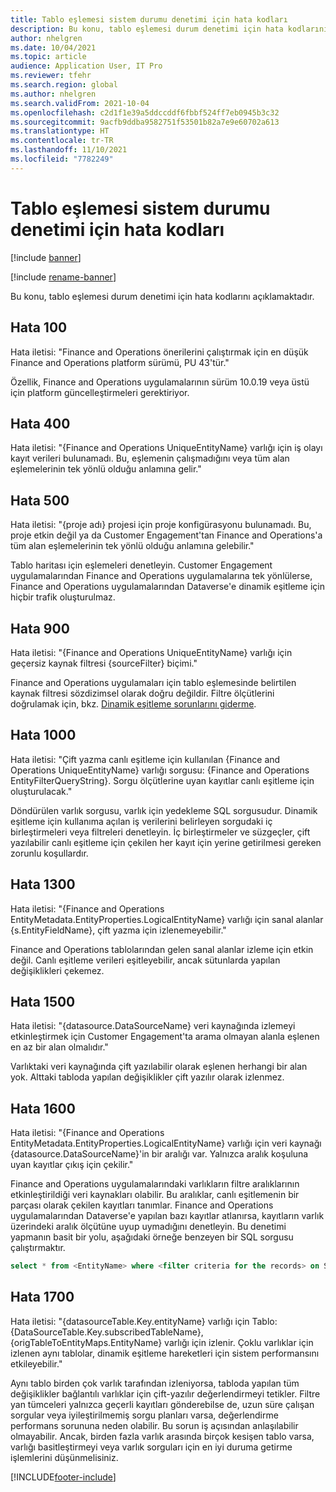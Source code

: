 ```yaml
---
title: Tablo eşlemesi sistem durumu denetimi için hata kodları
description: Bu konu, tablo eşlemesi durum denetimi için hata kodlarını açıklamaktadır.
author: nhelgren
ms.date: 10/04/2021
ms.topic: article
audience: Application User, IT Pro
ms.reviewer: tfehr
ms.search.region: global
ms.author: nhelgren
ms.search.validFrom: 2021-10-04
ms.openlocfilehash: c2d1f1e39a5ddccddf6fbbf524ff7eb0945b3c32
ms.sourcegitcommit: 9acfb9ddba9582751f53501b82a7e9e60702a613
ms.translationtype: HT
ms.contentlocale: tr-TR
ms.lasthandoff: 11/10/2021
ms.locfileid: "7782249"
---
```

# <a name="errors-codes-for-the-table-map-health-check"></a>Tablo eşlemesi sistem durumu denetimi için hata kodları

[!include [banner](../../includes/banner.md)]

[!include [rename-banner](~/includes/cc-data-platform-banner.md)]

Bu konu, tablo eşlemesi durum denetimi için hata kodlarını açıklamaktadır.

## <a name="error-100"></a>Hata 100

Hata iletisi: "Finance and Operations önerilerini çalıştırmak için en düşük Finance and Operations platform sürümü, PU 43'tür."

Özellik, Finance and Operations uygulamalarının sürüm 10.0.19 veya üstü için platform güncelleştirmeleri gerektiriyor.

## <a name="error-400"></a>Hata 400

Hata iletisi: "\{Finance and Operations UniqueEntityName\} varlığı için iş olayı kayıt verileri bulunamadı. Bu, eşlemenin çalışmadığını veya tüm alan eşlemelerinin tek yönlü olduğu anlamına gelir."

## <a name="error-500"></a>Hata 500

Hata iletisi: "\{proje adı\} projesi için proje konfigürasyonu bulunamadı. Bu, proje etkin değil ya da Customer Engagement'tan Finance and Operations'a tüm alan eşlemelerinin tek yönlü olduğu anlamına gelebilir."

Tablo haritası için eşlemeleri denetleyin. Customer Engagement uygulamalarından Finance and Operations uygulamalarına tek yönlülerse, Finance and Operations uygulamalarından Dataverse'e dinamik eşitleme için hiçbir trafik oluşturulmaz.

## <a name="error-900"></a>Hata 900

Hata iletisi: "\{Finance and Operations UniqueEntityName\} varlığı için geçersiz kaynak filtresi \{sourceFilter\} biçimi."

Finance and Operations uygulamaları için tablo eşlemesinde belirtilen kaynak filtresi sözdizimsel olarak doğru değildir. Filtre ölçütlerini doğrulamak için, bkz. [Dinamik eşitleme sorunlarını giderme](dual-write-troubleshooting-live-sync.md#live-synchronization-issues-that-are-caused-by-incorrect-query-filter-syntax-on-the-dual-write-maps).

## <a name="error-1000"></a>Hata 1000

Hata iletisi: "Çift yazma canlı eşitleme için kullanılan \{Finance and Operations UniqueEntityName\} varlığı sorgusu: \{Finance and Operations EntityFilterQueryString\}. Sorgu ölçütlerine uyan kayıtlar canlı eşitleme için oluşturulacak."

Döndürülen varlık sorgusu, varlık için yedekleme SQL sorgusudur. Dinamik eşitleme için kullanıma açılan iş verilerini belirleyen sorgudaki iç birleştirmeleri veya filtreleri denetleyin. İç birleştirmeler ve süzgeçler, çift yazılabilir canlı eşitleme için çekilen her kayıt için yerine getirilmesi gereken zorunlu koşullardır.

## <a name="error-1300"></a>Hata 1300

Hata iletisi: "\{Finance and Operations EntityMetadata.EntityProperties.LogicalEntityName\} varlığı için sanal alanlar \{s.EntityFieldName\}, çift yazma için izlenemeyebilir."

Finance and Operations tablolarından gelen sanal alanlar izleme için etkin değil. Canlı eşitleme verileri eşitleyebilir, ancak sütunlarda yapılan değişiklikleri çekemez.

## <a name="error-1500"></a>Hata 1500

Hata iletisi: "\{datasource.DataSourceName\} veri kaynağında izlemeyi etkinleştirmek için Customer Engagement'ta arama olmayan alanla eşlenen en az bir alan olmalıdır."

Varlıktaki veri kaynağında çift yazılabilir olarak eşlenen herhangi bir alan yok. Alttaki tabloda yapılan değişiklikler çift yazılır olarak izlenmez.

## <a name="error-1600"></a>Hata 1600

Hata iletisi: "\{Finance and Operations EntityMetadata.EntityProperties.LogicalEntityName\} varlığı için veri kaynağı \{datasource.DataSourceName\}'in bir aralığı var. Yalnızca aralık koşuluna uyan kayıtlar çıkış için çekilir."

Finance and Operations uygulamalarındaki varlıkların filtre aralıklarının etkinleştirildiği veri kaynakları olabilir. Bu aralıklar, canlı eşitlemenin bir parçası olarak çekilen kayıtları tanımlar. Finance and Operations uygulamalarından Dataverse'e yapılan bazı kayıtlar atlanırsa, kayıtların varlık üzerindeki aralık ölçütüne uyup uymadığını denetleyin. Bu denetimi yapmanın basit bir yolu, aşağıdaki örneğe benzeyen bir SQL sorgusu çalıştırmaktır.

```sql
select * from <EntityName> where <filter criteria for the records> on SQL.
```

## <a name="error-1700"></a>Hata 1700

Hata iletisi: "\{datasourceTable.Key.entityName\} varlığı için Tablo: \{DataSourceTable.Key.subscribedTableName\}, \{origTableToEntityMaps.EntityName\} varlığı için izlenir. Çoklu varlıklar için izlenen aynı tablolar, dinamik eşitleme hareketleri için sistem performansını etkileyebilir."

Aynı tablo birden çok varlık tarafından izleniyorsa, tabloda yapılan tüm değişiklikler bağlantılı varlıklar için çift-yazılır değerlendirmeyi tetikler. Filtre yan tümceleri yalnızca geçerli kayıtları gönderebilse de, uzun süre çalışan sorgular veya iyileştirilmemiş sorgu planları varsa, değerlendirme performans sorununa neden olabilir. Bu sorun iş açısından anlaşılabilir olmayabilir. Ancak, birden fazla varlık arasında birçok kesişen tablo varsa, varlığı basitleştirmeyi veya varlık sorguları için en iyi duruma getirme işlemlerini düşünmelisiniz.

[!INCLUDE[footer-include](../../../../includes/footer-banner.md)]
